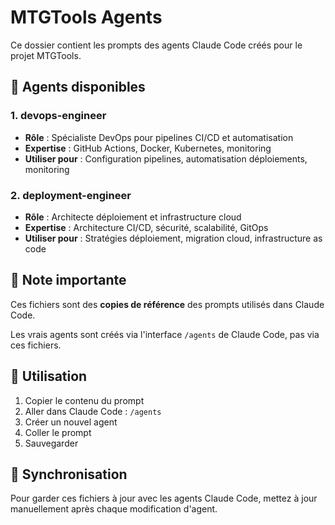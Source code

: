 # MTGTools Agents

Ce dossier contient les prompts des agents Claude Code créés pour le projet MTGTools.

## 🤖 Agents disponibles

### 1. devops-engineer
- **Rôle** : Spécialiste DevOps pour pipelines CI/CD et automatisation
- **Expertise** : GitHub Actions, Docker, Kubernetes, monitoring
- **Utiliser pour** : Configuration pipelines, automatisation déploiements, monitoring

### 2. deployment-engineer  
- **Rôle** : Architecte déploiement et infrastructure cloud
- **Expertise** : Architecture CI/CD, sécurité, scalabilité, GitOps
- **Utiliser pour** : Stratégies déploiement, migration cloud, infrastructure as code

## 📝 Note importante

Ces fichiers sont des **copies de référence** des prompts utilisés dans Claude Code.

Les vrais agents sont créés via l'interface `/agents` de Claude Code, pas via ces fichiers.

## 🎯 Utilisation

1. Copier le contenu du prompt
2. Aller dans Claude Code : `/agents`
3. Créer un nouvel agent
4. Coller le prompt
5. Sauvegarder

## 🔄 Synchronisation

Pour garder ces fichiers à jour avec les agents Claude Code, mettez à jour manuellement après chaque modification d'agent.